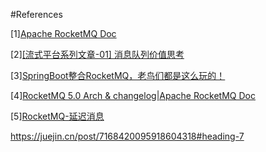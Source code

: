 #References

[1][Apache RocketMQ Doc](https://rocketmq.apache.org/zh/docs/quickStart/01quickstart)

[2][[流式平台系列文章-01] 消息队列价值思考](https://cloud.mioffice.cn/#/product/community/article/detail?id=84&_k=rz56y1)

[3][SpringBoot整合RocketMQ，老鸟们都是这么玩的！ ](https://www.cnblogs.com/jianzh5/p/17301690.html)

[4][RocketMQ 5.0 Arch & changelog|Apache RocketMQ Doc](https://rocketmq.apache.org/version)

[5][RocketMQ-延迟消息](https://juejin.cn/post/6972043299565600798)

https://juejin.cn/post/7168420095918604318#heading-7


